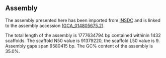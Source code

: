 **Assembly**
--------

The assembly presented here has been imported from [INSDC](http://www.insdc.org) and is linked to the assembly accession [[GCA\_014805675.2](http://www.ebi.ac.uk/ena/data/view/GCA_014805675.2)].

The total length of the assembly is 1777634794 bp contained withinin 1432 scaffolds.
The scaffold N50 value is 91379220, the scaffold L50 value is 9.
Assembly gaps span 9580415 bp. The GC% content of the assembly is 35.0%.
